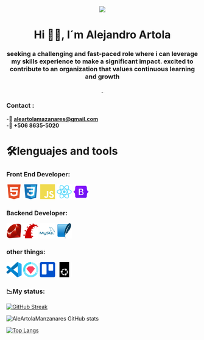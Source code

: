 <div id="header" align="center">
    <img src="https://media.giphy.com/media/26tn33aiTi1jkl6H6/giphy.gif" width="200px">
    <h1 align="center">Hi 🖐🏻, I´m Alejandro Artola</h1>
    <h3 align="center">seeking a challenging and fast-paced role where i can leverage my 
        skills experience to make a significant impact. excited to contribute to an 
        organization that values continuous learning and growth</h3>
</div>

<div id="badges" align="center">
    <a href="https://www.linkedin.com/in/alejandro-artola-99507528b/" target="_blank">
        <img src="https://img.shields.io/badge/linkedin-Alejandro-0A66C2?style=for-the-badge&logo=linkedin" alt="">
    </a>
    <a href="https://app.netlify.com/teams/aleartolamazanares/overview" target="_blank">
        <img src="https://img.shields.io/badge/netlify-Alejandro-00C7B7?style=for-the-badge&logo=netlify" alt="">
    </a>
</div>

### Contact :

-📩 **aleartolamazanares@gmail.com**
<br/>
-📱 **+506 8635-5020**


<div id="left" >
    <h1>🛠️lenguajes and tools</h1>
    <h3>Front End Developer:</h3>
   <img src="https://github.com/devicons/devicon/blob/master/icons/html5/html5-plain.svg" alt="html5" width="40px" height="40px">
   <img src="https://github.com/devicons/devicon/blob/master/icons/css3/css3-original.svg" alt="Css3" width="40px" height="40px">
   <img src="https://github.com/devicons/devicon/blob/master/icons/javascript/javascript-plain.svg" alt="javascript" width="40px" height="40px">
   <img src="https://github.com/devicons/devicon/blob/master/icons/react/react-original.svg" alt="React" width="40px" height="40px">
   <img src="https://github.com/devicons/devicon/blob/master/icons/bootstrap/bootstrap-original.svg" alt="bootstrap" width="40px" height="40px">
   <br>
    <h3>Backend Developer:</h3>
    <img src="https://github.com/devicons/devicon/blob/master/icons/ruby/ruby-original.svg" alt="Ruby" width="40px" height="40px">
    <img src="https://github.com/devicons/devicon/blob/master/icons/rails/rails-plain.svg" alt="Rails" width="40px" height="40px">
    <img src="https://github.com/devicons/devicon/blob/master/icons/mysql/mysql-plain-wordmark.svg" alt="Mysql" width="40px" height="40px">
    <img src="https://github.com/devicons/devicon/blob/master/icons/sqlite/sqlite-original.svg" alt="Sqlite" width="40px" height="40px">
    <h3>other things:</h3>
    <img src="https://github.com/devicons/devicon/blob/master/icons/vscode/vscode-original.svg" alt="VS" width="40px" height="40px">
    <img src="https://github.com/devicons/devicon/blob/master/icons/rspec/rspec-original.svg" alt="rspec" width="40px" height="40px">
    <img src="https://github.com/devicons/devicon/blob/master/icons/trello/trello-plain.svg" alt="trello" width="40px" height="40px">
    <img src="https://github.com/devicons/devicon/blob/master/icons/ubuntu/ubuntu-plain.svg" alt="ubuntu" width="40px" height="40px">
</div>

### 📉My status:
[![GitHub Streak](https://streak-stats.demolab.com?user=AleArtolaMazanares)](https://git.io/streak-stats)

![AleArtolaManzanares GitHub stats](https://github-readme-stats.vercel.app/api?username=AleArtolaMazanares&show_icons=true&theme=radical)


[![Top Langs](https://github-readme-stats.vercel.app/api/top-langs/?username=AleArtolaMazanares&layout=pie)](https://github.com/anuraghazra/github-readme-stats)


